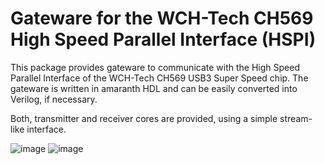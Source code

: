 # Gateware for the WCH-Tech CH569 High Speed Parallel Interface (HSPI)

This package provides gateware to communicate with the
High Speed Parallel Interface of the WCH-Tech CH569 USB3 Super Speed chip.
The gateware is written in amaranth HDL and can be easily converted into Verilog,
if necessary.

Both, transmitter and receiver cores are provided, using a simple stream-like interface.

![image](https://user-images.githubusercontent.com/148607/187302706-f1881097-d995-49b3-b044-a7a7b7d7c661.png)
![image](https://user-images.githubusercontent.com/148607/187302758-36ff6cdb-5e29-401c-9bbb-b204eb6df6b9.png)
